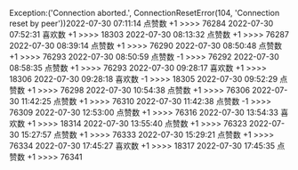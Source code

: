 Exception:('Connection aborted.', ConnectionResetError(104, 'Connection reset by peer'))2022-07-30  07:11:14   点赞数 +1 >>>> 76284
2022-07-30  07:52:31   喜欢数 +1 >>>> 18303
2022-07-30  08:13:32   点赞数 +1 >>>> 76287
2022-07-30  08:39:14   点赞数 +1 >>>> 76290
2022-07-30  08:50:48   点赞数 +1 >>>> 76293
2022-07-30  08:50:59   点赞数 -1 >>>> 76292
2022-07-30  08:58:35   点赞数 +1 >>>> 76293
2022-07-30  09:28:17   喜欢数 +1 >>>> 18306
2022-07-30  09:28:18   喜欢数 -1 >>>> 18305
2022-07-30  09:52:29   点赞数 +1 >>>> 76298
2022-07-30  10:54:38   点赞数 +1 >>>> 76306
2022-07-30  11:42:25   点赞数 +1 >>>> 76310
2022-07-30  11:42:38   点赞数 -1 >>>> 76309
2022-07-30  12:53:00   点赞数 +1 >>>> 76316
2022-07-30  13:54:33   喜欢数 +1 >>>> 18314
2022-07-30  13:55:40   点赞数 +1 >>>> 76323
2022-07-30  15:27:57   点赞数 +1 >>>> 76333
2022-07-30  15:29:21   点赞数 +1 >>>> 76334
2022-07-30  17:45:27   喜欢数 +1 >>>> 18317
2022-07-30  17:45:35   点赞数 +1 >>>> 76341
